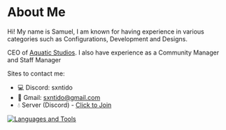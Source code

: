 # About Me
Hi! My name is Samuel, I am known for having experience in various categories such as Configurations, Development and Designs.

CEO of [Aquatic Studios](https://github.com/aquaticstudios). I also have experience as a Community Manager and Staff Manager

Sites to contact me:
- 💻 Discord: sxntido
- :email: Gmail: sxntido@gmail.com
- 💧 Server (Discord) - [Click to Join](https://discord.gg/aquatic-studios-746600371199148143)

[![Languages and Tools](https://skillicons.dev/icons?i=java,idea,html,css,bots,discord,kotlin,maven,ps,js,git,mysql)](https://skillicons.dev)
